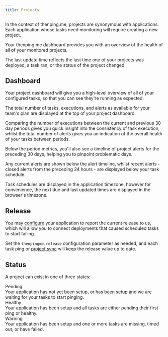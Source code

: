 ```yaml
---
title: Projects
---
```

In the context of thenping.me, projects are synonymous with applications. Each application whose tasks need monitoring will require creating a new project.

Your thenping.me dashboard provides you with an overview of the health of all of your monitored projects.

The last update time reflects the last time one of your projects was deployed, a task ran, or the status of the project changed.

## Dashboard

Your project dashboard will give you a high-level overview of all of your configured tasks, so that you can see they're running as expected.

The total number of tasks, executions, and alerts as available for your team's plan are displayed at the top of your project dashboard.

Comparing the number of executions between the current and previous 30 day periods gives you quick insight into the consistency of task execution, whilst the total number of alerts gives you an indication of the overall health of your tasks between periods.

Below the period metrics, you'll also see a timeline of project alerts for the preceding 30 days, helping you to pinpoint problematic days.

Any current alerts are shown below the alert timeline, whilst recent alerts - closed alerts from the preceding 24 hours - are displayed below your task schedule.

Task schedules are displayed in the application timezone, however for convenience, the next due and last updated times are displayed in the browser's timezone.

## Release

You may [configure](/docs/configuration) your application to report the current release to us, which will allow you to connect deployments that caused scheduled tasks to start failing.

Set the `thenpingme.release` configuration parameter as needed, and each task ping or [project sync](/docs/artisan-commands#thenpingmesync) will keep the release value up to date.

## Status

A project can exist in one of three states:

<div class="flex flex-wrap space-y-2 md:space-y-3">
    <div class="flex w-full">
        <div class="w-1/6">
            <span class="inline-flex px-2 text-xs font-semibold text-gray-800 bg-gray-100 rounded-full leading-5">Pending</span>
        </div>
        <div class="w-5/6">
            Your application has not yet been setup, or has been setup and we are waiting for your tasks to start pinging.
        </div>
    </div>
    <div class="flex w-full pt-2 border-t border-gray-300 md:pt-3">
        <div class="w-1/6">
            <span class="inline-flex px-2 text-xs font-semibold text-green-800 bg-green-100 rounded-full leading-5">Healthy</span>
        </div>
        <div class="w-5/6">
            Your application has been setup and all tasks are either pending their first ping or healthy.
        </div>
    </div>
    <div class="flex w-full pt-2 border-t border-gray-300 md:pt-3">
        <div class="w-1/6">
            <span class="inline-flex px-2 text-xs font-semibold text-orange-800 bg-orange-100 rounded-full leading-5">Warning</span>
        </div>
        <div class="w-5/6">
            Your application has been setup and one or more tasks are missing, timed out, or have failed.
        </div>
    </div>
</div>
